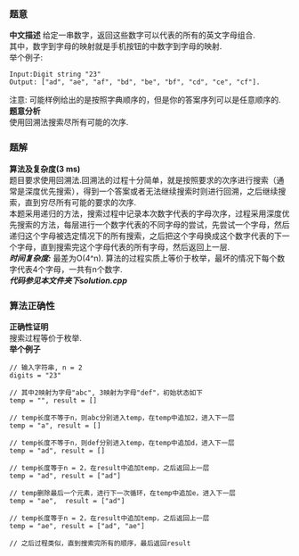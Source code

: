 ### 题意
**中文描述**
给定一串数字，返回这些数字可以代表的所有的英文字母组合.  
其中，数字到字母的映射就是手机按钮的中数字到字母的映射.  
举个例子:  
```
Input:Digit string "23"
Output: ["ad", "ae", "af", "bd", "be", "bf", "cd", "ce", "cf"].
```  
注意: 可能样例给出的是按照字典顺序的，但是你的答案序列可以是任意顺序的.  
**题意分析**  
使用回溯法搜索尽所有可能的次序.  

### 题解
**算法及复杂度(3 ms)**  
题目要求使用回溯法.回溯法的过程十分简单，就是按照要求的次序进行搜索（通常是深度优先搜索），得到一个答案或者无法继续搜索时则进行回溯，之后继续搜索，直到穷尽所有可能的要求的次序.  
本题采用递归的方法，搜索过程中记录本次数字代表的字母次序，过程采用深度优先搜索的方法，每层进行一个数字代表的不同字母的尝试，先尝试一个字母，然后递归这个字母被选定情况下的所有搜索，之后把这个字母换成这个数字代表的下一个字母，直到搜索完这个字母代表的所有字母，然后返回上一层.  
***时间复杂度:*** 最差为O(4^n). 算法的过程实质上等价于枚举，最坏的情况下每个数字代表4个字母，一共有n个数字.  
***代码参见本文件夹下solution.cpp***  

### 算法正确性
**正确性证明**  
搜索过程等价于枚举.  
**举个例子**  
```
// 输入字符串, n = 2
digits = "23"

// 其中2映射为字母"abc", 3映射为字母"def"，初始状态如下
temp = "", result = []

// temp长度不等于n，则abc分别进入temp，在temp中追加2，进入下一层
temp = "a", result = []

// temp长度不等于n，则def分别进入temp，在temp中追加d，进入下一层
temp = "ad", result = []

// temp长度等于n = 2，在result中追加temp，之后返回上一层
temp = "ad", result = ["ad"]

// temp删除最后一个元素，进行下一次循环，在temp中追加e，进入下一层
temp = "ae",  result = ["ad"]

// temp长度等于n = 2，在result中追加temp，之后返回上一层
temp = "ae", result = ["ad", "ae"]

// 之后过程类似，直到搜索完所有的顺序，最后返回result
```  
